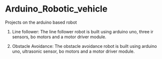 # Arduino_Robotic_vehicle
Projects on the arduino based robot 

1. Line follower: The line follower robot is built using arduino uno, three ir sensors, bo motors and a motor driver module. 

2. Obstacle Avoidance: The obstacle avoidance robot is built using arduino uno, ultrasonic sensor, bo motors and a motor driver module.
